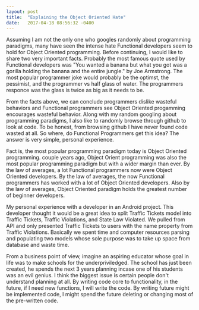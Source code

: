 ```yaml
---
layout: post
title:  "Explaining the Object Oriented Hate"
date:   2017-04-18 08:56:32 -0400
---
```


Assuming I am not the only one who googles randomly about programming paradigms, many have seen the intense hate Functional developers seem to hold for Object Oriented programming. Before continuing, I would like to share two very important facts. Probably the most famous quote used by Functional developers was "You wanted a banana but what you got was a gorilla holding the banana and the entire jungle." by Joe Armstrong. The most popular programmer joke would probably be the optimst, the pessimist, and the programmer vs half glass of water. The programmers responce was the glass is twice as big as it needs to be. 

From the facts above, we can conclude programmers dislike wasteful behaviors and Functional programmers see Object Oriented progamming encourages wasteful behavior. Along with my random googling about programming paradigms, I also like to randomly browse through github to look at code. To be honest, from browsing github I have never found code wasted at all. So where, do Functional Programmers get this idea? The answer is very simple, personal experience. 

Fact is, the most popular programming paradigm today is Object Oriented programming. couple years ago, Object Orient programming was also the most popular programming paradigm but with a wider margin than ever. By the law of averages, a lot Functional programmers now were Object Oriented developers. By the law of averages, the now Functional programmers has worked with a lot of Object Oriented developers. Also by the law of averages, Object Oriented paradigm holds the greatest number of beginner developers. 

My personal experience with a developer in an Android project. This developer thought it would be a great idea to split Traffic Tickets model into Traffic Tickets, Traffic Violations, and State Law Violated. We pulled from API and only presented Traffic Tickets to users with the name property from Traffic Violations. Basically we spent time and computer resources parsing and populating two models whose sole purpose was to take up space from database and waste time. 

From a business point of view, imagine an aspiring educator whose goal in life was to make schools for the underpriviledged. The school has just been created, he spends the next 3 years planning incase one of his students was an evil genius. I think the biggest issue is certain people don't understand planning at all. By writing code core to functionality, in the future, if I need new functions, I will write the code. By writing future might be implemented code, I might spend the future deleting or changing most of the pre-written code. 
